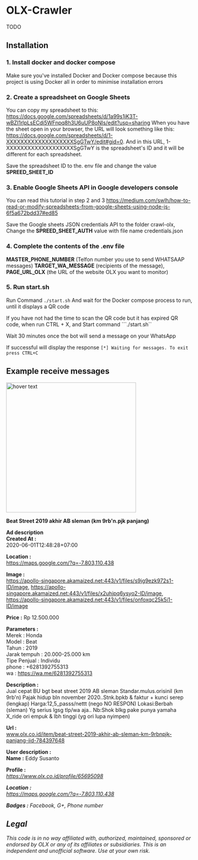 # OLX-Crawler
TODO

## Installation
### 1. Install docker and docker compose
Make sure you've installed Docker and Docker compose because this project is using Docker all in order to minimise installation errors
### 2. Create a spreadsheet on Google Sheets
You can copy my spreadsheet to this: https://docs.google.com/spreadsheets/d/1a99s1jK3T-wBZI1rlpLsECdi5WFnpq8h3U6uUP8oNIs/edit?usp=sharing When you have the sheet open in your browser, the URL will look something like this: https://docs.google.com/spreadsheets/d/1-XXXXXXXXXXXXXXXXXXXSgGTwY/edit#gid=0. And in this URL, 1-XXXXXXXXXXXXXXXXXXXSgGTwY is the spreadsheet's ID and it will be different for each spreadsheet.

Save the spreadsheet ID to the. env file and change the value <b>SPREED_SHEET_ID</b>

### 3. Enable Google Sheets API in  Google developers console
You can read this tutorial in step 2 and 3 https://medium.com/swlh/how-to-read-or-modify-spreadsheets-from-google-sheets-using-node-js-6f5a672bdd37#ed85

Save the Google sheets JSON credentials API to the folder crawl-olx, Change the <b>SPREED_SHEET_AUTH</b> value with file name credentials.json

### 4. Complete the contents of the .env file
<b>MASTER_PHONE_NUMBER</b> (Telfon number you use to send WHATSAAP messages) <b>TARGET_WA_MESSAGE</b> (recipients of the message), <b>PAGE_URL_OLX</b> (the URL of the website OLX you want to monitor)

### 5. Run start.sh
Run Command ```./start.sh``` And wait for the Docker compose process to run, until it displays a QR code

If you have not had the time to scan the QR code but it has expired QR code, when run CTRL + X, and Start command ```./start.sh``

Wait 30 minutes once the bot will send a message on your WhatsApp

If successful will display the response ```[*] Waiting for messages. To exit press CTRL+C```
## Example receive messages

<img src="https://raw.githubusercontent.com/arioki1/OLX-Crawler/master/extras/WhatsApp%20Image%202020-06-01%20at%2013.00.46.jpeg" width="350" title="hover text">

<b>Beat Street 2019 akhir AB sleman (km 9rb'n.pjk panjang)</b>

<b>Ad description</b><br>
<b>Created At :</b><br>
2020-06-01T12:48:28+07:00

<b>Location :</b><br>
https://maps.google.com/?q=-7.803,110.438

<b>Image :</b><br>
https://apollo-singapore.akamaized.net:443/v1/files/s9jg9ezk972s1-ID/image,
https://apollo-singapore.akamaized.net:443/v1/files/x2uhjpq6ysyo2-ID/image,
https://apollo-singapore.akamaized.net:443/v1/files/onfoxqc25k5i1-ID/image

<b>Price :</b> Rp 12.500.000

<b>Parameters : </b><br>
Merek : Honda<br>
Model : Beat<br>
Tahun : 2019<br>
Jarak tempuh : 20.000-25.000 km<br>
Tipe Penjual : Individu<br>
phone : +6281392755313<br>
wa : https://wa.me/6281392755313<br>

<b>Description : </b><br>
Jual cepat BU bgt beat street 2019 AB sleman
Standar.mulus.orisinil (km 9rb'n)
Pajak hidup bln november 2020..Stnk.bpkb & faktur + kunci serep (lengkap)
Harga:12,5_passs/nettt (nego NO RESPON)
Lokasi:Berbah (sleman)
Yg serius lgsg tlp/wa aja..
Nb:Shok blkg pake punya yamaha X_ride ori empuk & lbh tinggi (yg ori lupa nyimpen)

<b>Url : </b><br>
www.olx.co.id/item/beat-street-2019-akhir-ab-sleman-km-9rbnpjk-panjang-iid-784397648

<b>User description : </b><br>
<b>Name :</b> Eddy Susanto<br>

<b>Profile :</b><br>
<i>https://www.olx.co.id/profile/65695098<i/>

<b>Location :</b><br>
https://maps.google.com/?q=-7.803,110.438

<b>Badges :</b> Facebook, G+, Phone number

## Legal
This code is in no way affiliated with, authorized, maintained, sponsored or endorsed by OLX or any of its
affiliates or subsidiaries. This is an independent and unofficial software. Use at your own risk.
